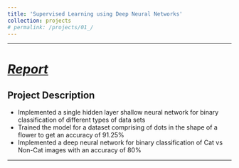 ```yaml
---
title: 'Supervised Learning using Deep Neural Networks'
collection: projects
# permalink: /projects/01_/
---
```


---

# *[Report](http://shtarun.github.io/files/AME_Annual_Report_2019_2020.pdf)*
Project Description
---
* Implemented a single hidden layer shallow neural network for binary classification of different types of data sets
*	Trained the model for a dataset comprising of dots in the shape of a flower to get an accuracy of 91.25%
*	Implemented a deep neural network for binary classification of Cat vs Non-Cat images with an accuracy of 80%

---

